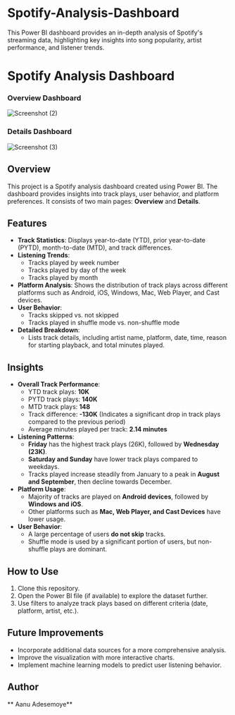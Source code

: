 # Spotify-Analysis-Dashboard
This Power BI dashboard provides an in-depth analysis of Spotify's streaming data, highlighting key insights into song popularity, artist performance, and listener trends. 


# Spotify Analysis Dashboard

### Overview Dashboard

![Screenshot (2)](https://github.com/user-attachments/assets/1c947877-17e4-4c1b-83a7-435db73562ee)


### Details Dashboard

![Screenshot (3)](https://github.com/user-attachments/assets/9141d08d-82c3-4e4f-8340-0ff3813f38cc)



## Overview
This project is a Spotify analysis dashboard created using Power BI. The dashboard provides insights into track plays, user behavior, and platform preferences. It consists of two main pages: **Overview** and **Details**.

## Features
- **Track Statistics**: Displays year-to-date (YTD), prior year-to-date (PYTD), month-to-date (MTD), and track differences.
- **Listening Trends**:
  - Tracks played by week number
  - Tracks played by day of the week
  - Tracks played by month
- **Platform Analysis**: Shows the distribution of track plays across different platforms such as Android, iOS, Windows, Mac, Web Player, and Cast devices.
- **User Behavior**:
  - Tracks skipped vs. not skipped
  - Tracks played in shuffle mode vs. non-shuffle mode
- **Detailed Breakdown**:
  - Lists track details, including artist name, platform, date, time, reason for starting playback, and total minutes played.
  
## Insights
- **Overall Track Performance**:
  - YTD track plays: **10K**
  - PYTD track plays: **140K**
  - MTD track plays: **148**
  - Track difference: **-130K** (Indicates a significant drop in track plays compared to the previous period)
  - Average minutes played per track: **2.14 minutes**
- **Listening Patterns**:
  - **Friday** has the highest track plays (26K), followed by **Wednesday (23K)**.
  - **Saturday and Sunday** have lower track plays compared to weekdays.
  - Tracks played increase steadily from January to a peak in **August and September**, then decline towards December.
- **Platform Usage**:
  - Majority of tracks are played on **Android devices**, followed by **Windows and iOS**.
  - Other platforms such as **Mac, Web Player, and Cast Devices** have lower usage.
- **User Behavior**:
  - A large percentage of users **do not skip** tracks.
  - Shuffle mode is used by a significant portion of users, but non-shuffle plays are dominant.
  
## How to Use
1. Clone this repository.
2. Open the Power BI file (if available) to explore the dataset further.
3. Use filters to analyze track plays based on different criteria (date, platform, artist, etc.).

## Future Improvements
- Incorporate additional data sources for a more comprehensive analysis.
- Improve the visualization with more interactive charts.
- Implement machine learning models to predict user listening behavior.

## Author
** Aanu Adesemoye**




